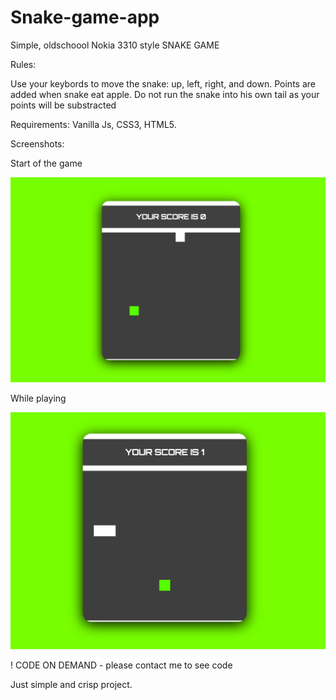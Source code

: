 # Snake-game-app

Simple, oldschoool Nokia 3310 style SNAKE GAME

Rules:

Use your keybords to move the snake: up, left, right, and down. Points are added when snake eat apple. Do not run the snake into his own tail as your points will be substracted

Requirements: Vanilla Js, CSS3, HTML5.

Screenshots:

Start of the game

![game start](https://github.com/MTrawinska/Snake-game-app/blob/master/img/1.png)

While playing

![game start](https://github.com/MTrawinska/Snake-game-app/blob/master/img/2.png)

! CODE ON DEMAND - please contact me to see code

Just simple and crisp project.
